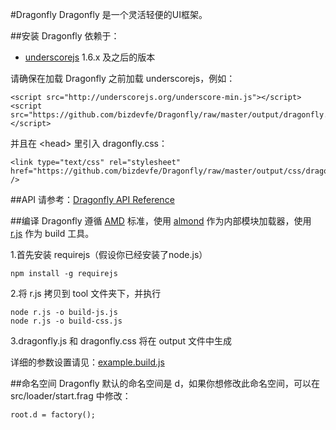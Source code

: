 #Dragonfly
Dragonfly 是一个灵活轻便的UI框架。

##安装
Dragonfly 依赖于：

* [underscorejs](http://underscorejs.org/) 1.6.x 及之后的版本

请确保在加载 Dragonfly 之前加载 underscorejs，例如：

    <script src="http://underscorejs.org/underscore-min.js"></script>
    <script src="https://github.com/bizdevfe/Dragonfly/raw/master/output/dragonfly.js"></script>

并且在 &lt;head&gt; 里引入 dragonfly.css：

    <link type="text/css" rel="stylesheet" href="https://github.com/bizdevfe/Dragonfly/raw/master/output/css/dragonfly.css" />

##API
请参考：[Dragonfly API Reference](https://github.com/bizdevfe/Dragonfly)

##编译
Dragonfly 遵循 [AMD](https://github.com/amdjs/amdjs-api/blob/master/AMD.md) 标准，使用 [almond](https://github.com/jrburke/almond) 作为内部模块加载器，使用 [r.js](https://github.com/jrburke/r.js) 作为 build 工具。

1.首先安装 requirejs（假设你已经安装了node.js）

    npm install -g requirejs

2.将 r.js 拷贝到 tool 文件夹下，并执行

    node r.js -o build-js.js
    node r.js -o build-css.js

3.dragonfly.js 和 dragonfly.css 将在 output 文件中生成

详细的参数设置请见：[example.build.js](https://github.com/jrburke/r.js/blob/master/build/example.build.js)

##命名空间
Dragonfly 默认的命名空间是 d，如果你想修改此命名空间，可以在 src/loader/start.frag 中修改：

    root.d = factory();